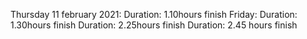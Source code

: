 Thursday 11 february 2021:
Duration: 1.10hours finish
Friday:
Duration: 1.30hours finish
Duration: 2.25hours finish
Duration: 2.45 hours finish
